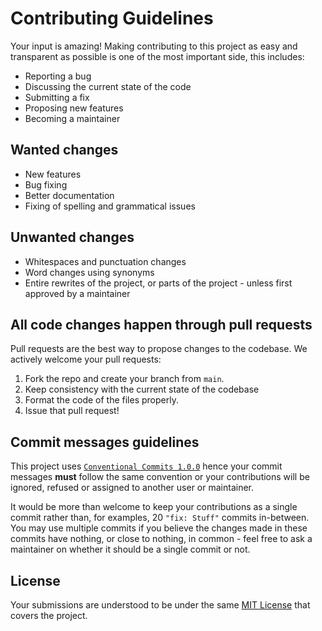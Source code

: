 # Contributing Guidelines

Your input is amazing! Making contributing to this project as easy and transparent as possible is one of the most
important side, this includes:

- Reporting a bug
- Discussing the current state of the code
- Submitting a fix
- Proposing new features
- Becoming a maintainer

## Wanted changes

- New features
- Bug fixing
- Better documentation
- Fixing of spelling and grammatical issues

## Unwanted changes

- Whitespaces and punctuation changes
- Word changes using synonyms
- Entire rewrites of the project, or parts of the project - unless first approved by a maintainer

## All code changes happen through pull requests

Pull requests are the best way to propose changes to the codebase. We actively welcome your pull requests:

1. Fork the repo and create your branch from `main`.
2. Keep consistency with the current state of the codebase
3. Format the code of the files properly.
4. Issue that pull request!

## Commit messages guidelines

This project uses [`Conventional Commits 1.0.0`](https://conventionalcommits.org/en/v1.0.0/) hence your commit messages
**must** follow the same convention or your contributions will be ignored, refused or assigned to another user or
maintainer.

It would be more than welcome to keep your contributions as a single commit rather than, for examples, 20 `"fix: Stuff"`
commits in-between. You may use multiple commits if you believe the changes made in these commits have nothing, or close
to nothing, in common - feel free to ask a maintainer on whether it should be a single commit or not.

## License

Your submissions are understood to be under the same [MIT License](https://github.com/project-absence/project-absence/blob/main/LICENSE.md) that covers the project.
